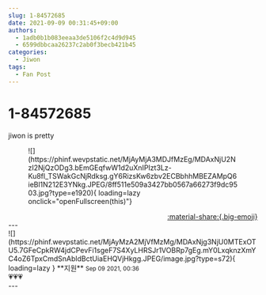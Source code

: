 ```yaml
---
slug: 1-84572685
date: 2021-09-09 00:31:45+09:00
authors:
  - 1adb0b1b083eeaa3de5106f2c4d9d945
  - 6599dbbcaa26237c2ab0f3becb421b45
categories:
  - Jiwon
tags:
  - Fan Post
---
```


# 1-84572685

<div class="post-container" markdown="1">
<div class="content-container md-sidebar__scrollwrap" markdown="1">

jiwon is pretty 
<figure markdown="1">
![](https://phinf.wevpstatic.net/MjAyMjA3MDJfMzEg/MDAxNjU2NzI2NjQzODg3.bEmGEqfwW1d2uXnIPIzt3Lz-Ku8fl_TSWakGcNjRdksg.gY6RizsKw6zbv2ECBbhhMBEZAMpQ6ieBl1N212E3YNkg.JPEG/8ff511e509a3427bb0567a66273f9dc9503.jpg?type=e1920){ loading=lazy onclick="openFullscreen(this)"}
</figure>


</div>
</div>

<div style="text-align: right;" markdown="1">
<a href="https://weverse.io/fromis9/fanpost/1-84572685" style="text-align: right;">:material-share:{.big-emoji}</a>
</div>
---

<div class="comments-container md-sidebar__scrollwrap" markdown="1">
<div class="comment" markdown="1">
<div class='id-container' markdown="1">
![](https://phinf.wevpstatic.net/MjAyMzA2MjVfMzMg/MDAxNjg3NjU0MTExOTU5.7GFeCpkRW4jdCPevFi1sgeF7S4XyLHRSJr1VOBRp7gEg.mY0LxqknzXmYC4oZ6TpxCmdSnAbldBctUiaEHQVjHkgg.JPEG/image.jpg?type=s72){ loading=lazy }
**<span class="artist">지원</span>** <small>Sep 09 2021, 00:36</small><br>
</div>
<div class='comment-body' markdown="1">
💗💗💗
</div>
</div>
</div>
---
